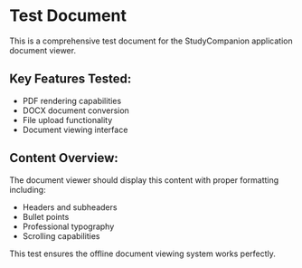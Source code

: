# Test Document

This is a comprehensive test document for the StudyCompanion application document viewer.

## Key Features Tested:
- PDF rendering capabilities
- DOCX document conversion 
- File upload functionality
- Document viewing interface

## Content Overview:
The document viewer should display this content with proper formatting including:
- Headers and subheaders
- Bullet points
- Professional typography
- Scrolling capabilities

This test ensures the offline document viewing system works perfectly.
